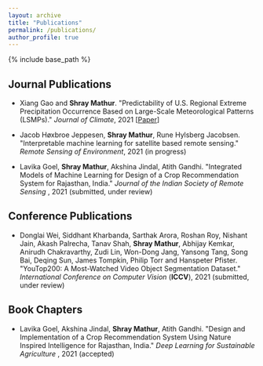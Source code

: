 ```yaml
---
layout: archive
title: "Publications"
permalink: /publications/
author_profile: true
---
```



{% include base_path %}

<!--
{% for post in site.publications reversed %}
  {% include archive-single.html %}
{% endfor %}
-->

## Journal Publications

* Xiang Gao and **Shray Mathur**. "Predictability of U.S. Regional Extreme Precipitation Occurrence Based on Large-Scale Meteorological Patterns (LSMPs)."
*Journal of Climate*, 2021 [[Paper](https://doi.org/10.1175/JCLI-D-21-0137.1)]

* Jacob Høxbroe Jeppesen, **Shray Mathur**, Rune Hylsberg Jacobsen.
"Interpretable machine learning for satellite based remote sensing."
*Remote Sensing of Environment*, 2021 (in progress)

* Lavika Goel, **Shray Mathur**, Akshina Jindal, Atith Gandhi.
"Integrated Models of Machine Learning for Design of a Crop Recommendation System for Rajasthan, India." *Journal of the Indian Society of Remote Sensing* , 2021 (submitted, under review)

## Conference Publications
* Donglai Wei, Siddhant Kharbanda, Sarthak Arora, Roshan Roy, Nishant Jain, Akash Palrecha, Tanav Shah, **Shray Mathur**, Abhijay Kemkar, Anirudh Chakravarthy, Zudi Lin, Won-Dong Jang, Yansong Tang, Song Bai, Deqing Sun, James Tompkin, Philip Torr and Hanspeter Pfister. "YouTop200: A Most-Watched Video Object Segmentation Dataset."
*International Conference on Computer Vision* (**ICCV**), 2021 (submitted, under review)


## Book Chapters
* Lavika Goel, Akshina Jindal, **Shray Mathur**, Atith Gandhi.
"Design and Implementation of a Crop Recommendation System Using Nature Inspired Intelligence for Rajasthan, India." *Deep Learning for Sustainable Agriculture* , 2021 (accepted)
